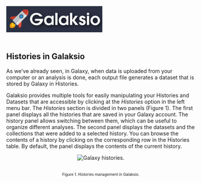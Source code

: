 <div class="imageContainer" style="" >
    <img src="galaksio_logo.png" title="Galaksio logo." style=" height: 70px !important; margin-bottom: 20px; ">
</div>

## Histories in Galaksio
As we've already seen, in Galaxy, when data is uploaded from your computer or an analysis is done, each output file generates a dataset that is stored by Galaxy in Histories.

Galaksio provides multiple tools for easily manipulating your Histories and Datasets that are accessible by clicking at the *Histories* option in the left menu bar. The *Histories* section is divided in two panels (Figure 1). The first panel displays all the histories that are saved in your Galaxy account. The history panel allows switching between them, which can be useful to organize different analyses. The second panel displays the datasets and the collections that were added to a selected history. You can browse the contents of a history by clicking on the corresponding row in the Histories table. By default, the panel displays the contents of the current history.

<div class="imageContainer" style="text-align:center;" >
    <img src="histories_1.png" title="Galaxy histories." style="height: 400px !important; margin-bottom: 20px; ">
    <p class="imageLegend" style="font-size:10px;">Figure 1. Histories management in Galaksio.</p>
</div>
